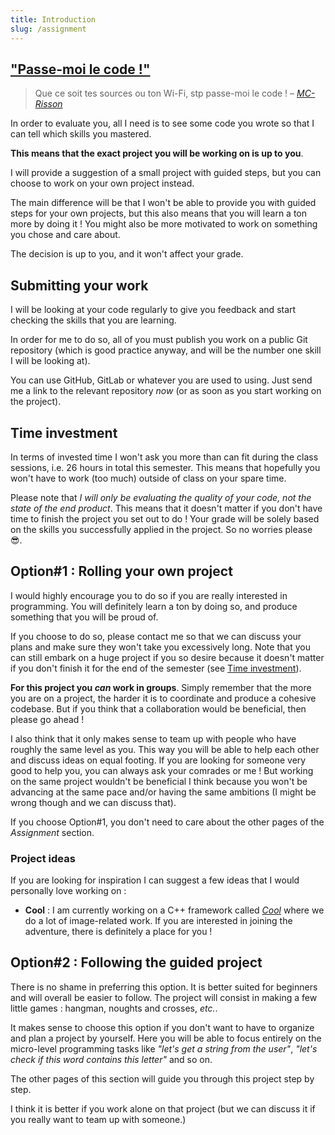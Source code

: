 ```yaml
---
title: Introduction
slug: /assignment
---
```


## ["Passe-moi le code !"](https://www.youtube.com/watch?v=59lC-XnPgBE&ab_channel=LaCineTech)

> Que ce soit tes sources ou ton Wi-Fi, stp passe-moi le code ! 
– [*MC-Risson*](https://www.youtube.com/watch?v=59lC-XnPgBE&ab_channel=LaCineTech)

In order to evaluate you, all I need is to see some code you wrote so that I can tell which skills you mastered.

**This means that the exact project you will be working on is up to you**.


I will provide a suggestion of a small project with guided steps, but you can choose to work on your own project instead.

The main difference will be that I won't be able to provide you with guided steps for your own projects, but this also means that you will learn a ton more by doing it ! You might also be more motivated to work on something you chose and care about.

The decision is up to you, and it won't affect your grade.

## Submitting your work

I will be looking at your code regularly to give you feedback and start checking the skills that you are learning.

In order for me to do so, all of you must publish you work on a public Git repository (which is good practice anyway, and will be the number one skill I will be looking at).

You can use GitHub, GitLab or whatever you are used to using. Just send me a link to the relevant repository *now* (or as soon as you start working on the project).

## Time investment

In terms of invested time I won't ask you more than can fit during the class sessions, i.e. 26 hours in total this semester. This means that hopefully you won't have to work (too much) outside of class on your spare time.

Please note that *I will only be evaluating the quality of your code, not the state of the end product*. This means that it doesn't matter if you don't have time to finish the project you set out to do ! Your grade will be solely based on the skills you successfully applied in the project. So no worries please 😎.

## Option#1 : Rolling your own project

I would highly encourage you to do so if you are really interested in programming. You will definitely learn a ton by doing so, and produce something that you will be proud of.

If you choose to do so, please contact me so that we can discuss your plans and make sure they won't take you excessively long. Note that you can still embark on a huge project if you so desire because it doesn't matter if you don't finish it for the end of the semester (see [Time investment](#time-investment)).

**For this project you _can_ work in groups**. Simply remember that the more you are on a project, the harder it is to coordinate and produce a cohesive codebase. But if you think that a collaboration would be beneficial, then please go ahead !

I also think that it only makes sense to team up with people who have roughly the same level as you. This way you will be able to help each other and discuss ideas on equal footing. If you are looking for someone very good to help you, you can always ask your comrades or me ! But working on the same project wouldn't be beneficial I think because you won't be advancing at the same pace and/or having the same ambitions (I might be wrong though and we can discuss that).

If you choose Option#1, you don't need to care about the other pages of the *Assignment* section.


### Project ideas

If you are looking for inspiration I can suggest a few ideas that I would personally love working on :

 - **Cool** : I am currently working on a C++ framework called [*Cool*](https://coollibs.github.io/CoolLab-Devlog/) where we do a lot of image-related work. If you are interested in joining the adventure, there is definitely a place for you !

## Option#2 : Following the guided project

There is no shame in preferring this option. It is better suited for beginners and will overall be easier to follow. The project will consist in making a few little games : hangman, noughts and crosses, *etc.*.

It makes sense to choose this option if you don't want to have to organize and plan a project by yourself. Here you will be able to focus entirely on the micro-level programming tasks like *"let's get a string from the user"*, *"let's check if this word contains this letter"* and so on.

The other pages of this section will guide you through this project step by step.

I think it is better if you work alone on that project (but we can discuss it if you really want to team up with someone.)